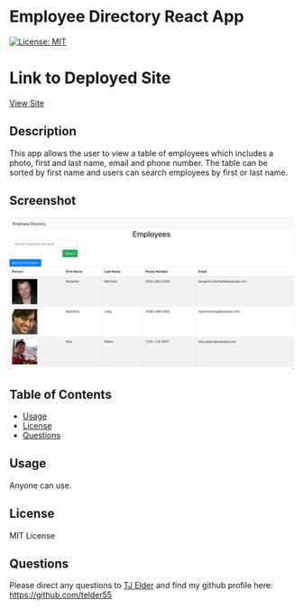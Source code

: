 # Employee Directory React App

[![License: MIT](https://img.shields.io/badge/License-MIT-yellow.svg)](https://opensource.org/licenses/MIT)

# Link to Deployed Site

[View Site](https://telder55.github.io/employee-directory/)

## Description

This app allows the user to view a table of employees which includes a photo, first and last name, email and phone number. The table can be sorted by first name and users can search employees by first or last name.

## Screenshot

![Alt text](assets/images/employee-directory.png?raw=true "Budget Tracker Screenshot")

## Table of Contents

- [Usage](#usage)
- [License](#license)
- [Questions](#questions)

## Usage

Anyone can use.

## License

MIT License

## Questions

Please direct any questions to [TJ Elder](mailto:telder55@gmail.com?subject=[GitHub]) and find my github profile here: https://github.com/telder55
